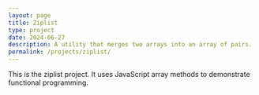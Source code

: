 ```yaml
---
layout: page
title: Ziplist
type: project
date: 2024-06-27
description: A utility that merges two arrays into an array of pairs.
permalink: /projects/ziplist/
---
```

This is the ziplist project. It uses JavaScript array methods to demonstrate functional programming.

